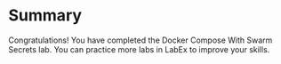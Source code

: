# Summary

Congratulations! You have completed the Docker Compose With Swarm Secrets lab. You can practice more labs in LabEx to improve your skills.
